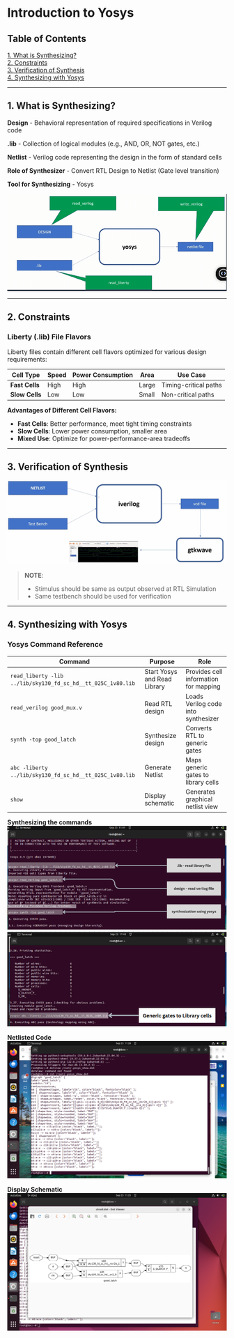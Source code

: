# Introduction to Yosys

## Table of Contents

[1. What is Synthesizing?](#1-what-is-synthesizing)  
[2. Constraints](#2-constraints)  
[3. Verification of Synthesis](#3-verification-of-synthesis)  
[4. Synthesizing with Yosys](#4-synthesizing-with-yosys)

---

## 1. What is Synthesizing?

**Design** - Behavioral representation of required specifications in Verilog code

**.lib** - Collection of logical modules (e.g., AND, OR, NOT gates, etc.)

**Netlist** - Verilog code representing the design in the form of standard cells

**Role of Synthesizer** - Convert RTL Design to Netlist (Gate level transition)

**Tool for Synthesizing** - Yosys

![Synthesis Flow](./Images/synthesize_flow.png)

---

## 2. Constraints

### Liberty (.lib) File Flavors

Liberty files contain different cell flavors optimized for various design requirements:

| Cell Type | Speed | Power Consumption | Area | Use Case |
|-----------|-------|-------------------|------|----------|
| **Fast Cells** | High | High | Large | Timing-critical paths |
| **Slow Cells** | Low | Low | Small | Non-critical paths |

**Advantages of Different Cell Flavors:**
- **Fast Cells**: Better performance, meet tight timing constraints
- **Slow Cells**: Lower power consumption, smaller area
- **Mixed Use**: Optimize for power-performance-area tradeoffs

---

## 3. Verification of Synthesis

![Verification Flow](./Images/verification_syn.png)

> **NOTE**:  
> - Stimulus should be same as output observed at RTL Simulation  
> - Same testbench should be used for verification

---

## 4. Synthesizing with Yosys

### Yosys Command Reference

| Command | Purpose | Role |
|---------|---------|------|
| `read_liberty -lib ../lib/sky130_fd_sc_hd__tt_025C_1v80.lib` | Start Yosys and Read Library | Provides cell information for mapping |
| `read_verilog good_mux.v` | Read RTL design | Loads Verilog code into synthesizer |
| `synth -top good_latch` | Synthesize design | Converts RTL to generic gates |
| `abc -liberty ../lib/sky130_fd_sc_hd__tt_025C_1v80.lib` | Generate Netlist | Maps generic gates to library cells |
| `show` | Display schematic | Generates graphical netlist view |

**Synthesizing the commands**
![yosys_syn](./Images/yosys_syn.png)
![abc_cmd](./Images/abc_cmd.png)

**Netlisted Code**
![netlist_code](./Images/netlist_code.png)

**Display Schematic**
![netlist_output](./Images/netlist_output.png)
